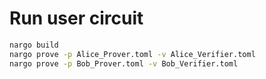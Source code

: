 
# Run user circuit

```sh
nargo build
nargo prove -p Alice_Prover.toml -v Alice_Verifier.toml
nargo prove -p Bob_Prover.toml -v Bob_Verifier.toml
```
